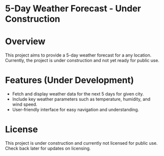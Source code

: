 # 5-Day Weather Forecast - Under Construction
# Overview
This project aims to provide a 5-day weather forecast for a any location. Currently, the project is under construction and not yet ready for public use.


# Features (Under Development)
- Fetch and display weather data for the next 5 days for given city.
- Include key weather parameters such as temperature, humidity, and wind speed.
- User-friendly interface for easy navigation and understanding.

# License
This project is under construction and currently not licensed for public use. Check back later for updates on licensing.
